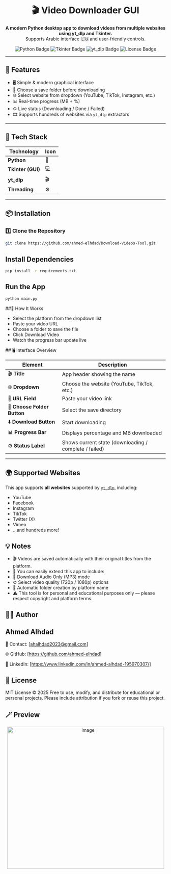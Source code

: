 <h1 align="center">🎬 Video Downloader GUI</h1>

<p align="center">
  <b>A modern Python desktop app to download videos from multiple websites using yt_dlp and Tkinter.</b><br>
  Supports Arabic interface 🇪🇬 and user-friendly controls.
</p>

<p align="center">
  <img src="https://img.shields.io/badge/Python-3.8+-blue?logo=python&logoColor=white" alt="Python Badge"/>
  <img src="https://img.shields.io/badge/Tkinter-GUI-orange?logo=tkinter" alt="Tkinter Badge"/>
  <img src="https://img.shields.io/badge/yt_dlp-Video%20Downloader-red?logo=youtube" alt="yt_dlp Badge"/>
  <img src="https://img.shields.io/badge/License-MIT-green" alt="License Badge"/>
</p>

---

## 🚀 Features

- 🖥️ Simple & modern graphical interface  
- 📁 Choose a save folder before downloading  
- 🌐 Select website from dropdown (YouTube, TikTok, Instagram, etc.)  
- 📊 Real-time progress (MB + %)  
- ⚙️ Live status (Downloading / Done / Failed)  
- 🎞️ Supports hundreds of websites via `yt_dlp` extractors  

---

## 🧠 Tech Stack

| Technology | Icon |
|-------------|------|
| **Python** | 🐍 |
| **Tkinter (GUI)** | 💻 |
| **yt_dlp** | 🎬 |
| **Threading** | ⚙️ |

---

## 📦 Installation

### 1️⃣ Clone the Repository
```bash
git clone https://github.com/ahmed-elhdad/Download-Videos-Tool.git
```
## Install Dependencies
```bash
pip install -r requirements.txt
```
## Run the App
```bash
python main.py
```
##🧩 How It Works
<ul>
  <li>Select the platform from the dropdown list</li>
  <li>Paste your video URL</li>
  <li>Choose a folder to save the file</li>
  <li>Click Download Video</li>
  <li>Watch the progress bar update live</li>
</ul>
## 🖥️ Interface Overview

| Element | Description |
|----------|--------------|
| 🎬 **Title** | App header showing the name |
| 🌐 **Dropdown** | Choose the website (YouTube, TikTok, etc.) |
| 🔗 **URL Field** | Paste your video link |
| 📁 **Choose Folder Button** | Select the save directory |
| ⬇️ **Download Button** | Start downloading |
| 📊 **Progress Bar** | Displays percentage and MB downloaded |
| ⚙️ **Status Label** | Shows current state (downloading / complete / failed) |

---

## 🌍 Supported Websites

This app supports **all websites** supported by [`yt_dlp`](https://github.com/yt-dlp/yt-dlp), including:

- YouTube  
- Facebook  
- Instagram  
- TikTok  
- Twitter (X)  
- Vimeo  
- ...and hundreds more!
## 💡 Notes
<ul>
  <li>
    🎬 Videos are saved automatically with their original titles from the platform.
  </li>
  <li>
    🧩 You can easily extend this app to include:
    <li>
      🎵 Download Audio Only (MP3) mode
    </li>
    <li>
      ⚙️ Select video quality (720p / 1080p) options
    </li>
    <li>
      💾 Automatic folder creation by platform name
    </li>
  </li>
  <li>
    ⚠️ This tool is for personal and educational purposes only — please respect copyright and platform terms.
  </li>
</ul>

## 👨‍💻 Author
<h2>Ahmed Alhdad</h2>

📧 Contact: [ahalhdad2023@gmail.com]

🌐 GitHub: [https://github.com/ahmed-elhdad]

💼 LinkedIn: [https://www.linkedin.com/in/ahmed-alhdad-195970307/]
## 🧱 License
MIT License © 2025
Free to use, modify, and distribute for educational or personal projects.
Please include attribution if you fork or reuse this project.
## 🪄 Preview

<center>
  
<img width="493" height="446" alt="image" src="https://github.com/user-attachments/assets/3e3060f8-4ac5-4656-a437-14fc25dd6a78" />
</center>




